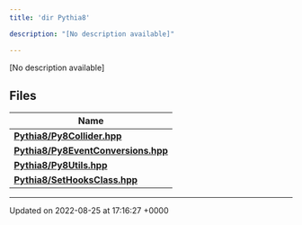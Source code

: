 ```yaml
---
title: 'dir Pythia8'

description: "[No description available]"

---
```







[No description available]

## Files

| Name           |
| -------------- |
| **[Pythia8/Py8Collider.hpp](/documentation/code/files/py8collider_8hpp/#file-py8colliderhpp)**  |
| **[Pythia8/Py8EventConversions.hpp](/documentation/code/files/py8eventconversions_8hpp/#file-py8eventconversionshpp)**  |
| **[Pythia8/Py8Utils.hpp](/documentation/code/files/py8utils_8hpp/#file-py8utilshpp)**  |
| **[Pythia8/SetHooksClass.hpp](/documentation/code/files/sethooksclass_8hpp/#file-sethooksclasshpp)**  |






-------------------------------

Updated on 2022-08-25 at 17:16:27 +0000
